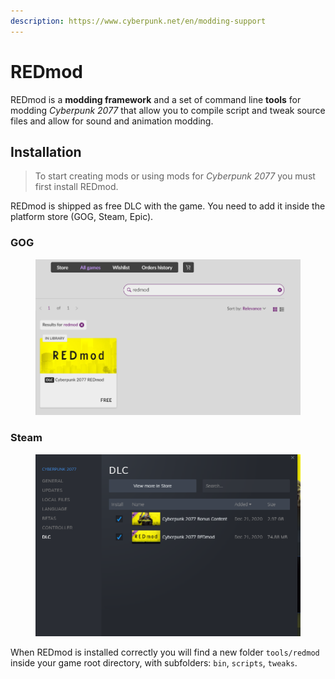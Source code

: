 ```yaml
---
description: https://www.cyberpunk.net/en/modding-support
---
```


# REDmod

REDmod is a **modding framework** and a set of command line **tools** for modding _Cyberpunk 2077_ that allow you to compile script and tweak source files and allow for sound and animation modding.

## Installation

> To start creating mods or using mods for _Cyberpunk 2077_ you must first install REDmod.

REDmod is shipped as free DLC with the game. You need to add it inside the platform store (GOG, Steam, Epic).

### GOG

<figure><img src="../../../.gitbook/assets/dlc_gog_store.png" alt=""><figcaption></figcaption></figure>

### Steam

<figure><img src="../../../.gitbook/assets/dlc_steam_store.png" alt=""><figcaption></figcaption></figure>

When REDmod is installed correctly you will find a new folder `tools/redmod` inside your game root directory, with subfolders: `bin`, `scripts`, `tweaks`.
